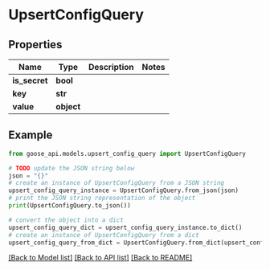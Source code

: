 # UpsertConfigQuery


## Properties

Name | Type | Description | Notes
------------ | ------------- | ------------- | -------------
**is_secret** | **bool** |  | 
**key** | **str** |  | 
**value** | **object** |  | 

## Example

```python
from goose_api.models.upsert_config_query import UpsertConfigQuery

# TODO update the JSON string below
json = "{}"
# create an instance of UpsertConfigQuery from a JSON string
upsert_config_query_instance = UpsertConfigQuery.from_json(json)
# print the JSON string representation of the object
print(UpsertConfigQuery.to_json())

# convert the object into a dict
upsert_config_query_dict = upsert_config_query_instance.to_dict()
# create an instance of UpsertConfigQuery from a dict
upsert_config_query_from_dict = UpsertConfigQuery.from_dict(upsert_config_query_dict)
```
[[Back to Model list]](../README.md#documentation-for-models) [[Back to API list]](../README.md#documentation-for-api-endpoints) [[Back to README]](../README.md)


